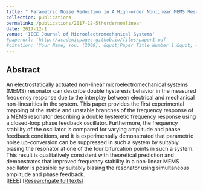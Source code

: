 ```yaml
---
title: " Parametric Noise Reduction in A High-order Nonlinear MEMS Resonator Utilizing Its Bifurcation Points "
collection: publications
permalink: /publications/2017-12-5thordernonlinear
date: 2017-12-1
venue: 'IEEE Journal of Microelectromechanical Systems'
#paperurl: 'http://academicpages.github.io/files/paper1.pdf'
#citation: 'Your Name, You. (2009). &quot;Paper Title Number 1.&quot; <i>Journal 1</i>. 1(1).'
---
```


## Abstract
An electrostatically actuated non-linear microelectromechanical systems (MEMS) resonator can describe double hysteresis behavior in the measured frequency response due to the interplay between electrical and mechanical non-linearities in the system. This paper provides the first experimental mapping of the stable and unstable branches of the frequency response of a MEMS resonator describing a double hysteretic frequency response using a closed-loop phase feedback oscillator. Furthermore, the frequency stability of the oscillator is compared for varying amplitude and phase feedback conditions, and it is experimentally demonstrated that parametric noise up-conversion can be suppressed in such a system by suitably biasing the resonator at one of the four bifurcation points in such a system. This result is qualitatively consistent with theoretical prediction and demonstrates that improved frequency stability in a non-linear MEMS oscillator is possible by suitably biasing the resonator using simultaneous amplitude and phase feedback. <br />
[[IEEE]](https://ieeexplore.ieee.org/abstract/document/8008761) [[Researchgate full texts]](https://www.researchgate.net/publication/319072598_Parametric_Noise_Reduction_in_a_High-Order_Nonlinear_MEMS_Resonator_Utilizing_Its_Bifurcation_Points)
